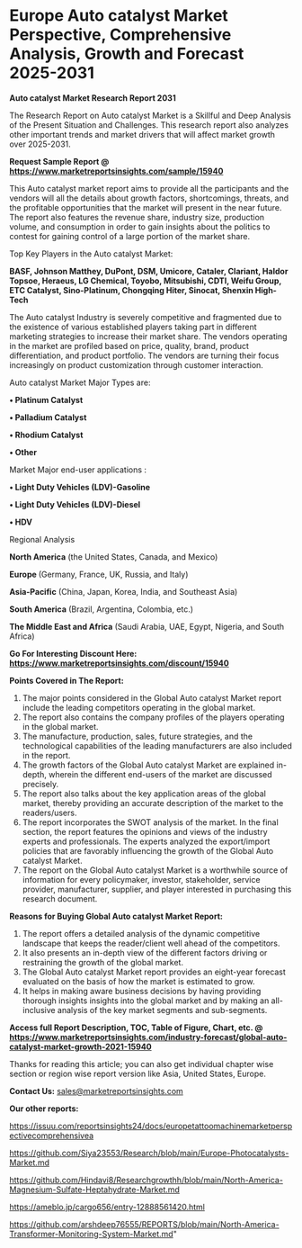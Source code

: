 # Europe Auto catalyst Market Perspective, Comprehensive Analysis, Growth and Forecast 2025-2031

<strong>Auto catalyst Market Research Report 2031</strong>

The Research Report on Auto catalyst Market is a Skillful and Deep Analysis of the Present Situation and Challenges. This research report also analyzes other important trends and market drivers that will affect market growth over 2025-2031.

<strong>Request Sample Report @ <a href=https://www.marketreportsinsights.com/sample/15940>https://www.marketreportsinsights.com/sample/15940</a></strong>

This Auto catalyst market report aims to provide all the participants and the vendors will all the details about growth factors, shortcomings, threats, and the profitable opportunities that the market will present in the near future. The report also features the revenue share, industry size, production volume, and consumption in order to gain insights about the politics to contest for gaining control of a large portion of the market share.

Top Key Players in the Auto catalyst Market:

<strong>BASF, Johnson Matthey, DuPont, DSM, Umicore, Cataler, Clariant, Haldor Topsoe, Heraeus, LG Chemical, Toyobo, Mitsubishi, CDTI, Weifu Group, ETC Catalyst, Sino-Platinum, Chongqing Hiter, Sinocat, Shenxin High-Tech</strong>

The Auto catalyst Industry is severely competitive and fragmented due to the existence of various established players taking part in different marketing strategies to increase their market share. The vendors operating in the market are profiled based on price, quality, brand, product differentiation, and product portfolio. The vendors are turning their focus increasingly on product customization through customer interaction.

Auto catalyst Market Major Types are:

<strong>• Platinum Catalyst

• Palladium Catalyst

• Rhodium Catalyst

• Other</strong>

Market Major end-user applications :

<strong>• Light Duty Vehicles (LDV)-Gasoline

• Light Duty Vehicles (LDV)-Diesel

• HDV</strong>

Regional Analysis

</u><strong><b>North America</b></strong> (the United States, Canada, and Mexico)

<strong><b>Europe </b></strong>(Germany, France, UK, Russia, and Italy)

<strong><b>Asia-Pacific</b></strong> (China, Japan, Korea, India, and Southeast Asia)

<strong><b>South America</b></strong> (Brazil, Argentina, Colombia, etc.)

<strong><b>The Middle East and Africa</b></strong> (Saudi Arabia, UAE, Egypt, Nigeria, and South Africa)

<strong>Go For Interesting Discount Here: <a href=https://www.marketreportsinsights.com/discount/15940>https://www.marketreportsinsights.com/discount/15940</a></strong>

<strong>Points Covered in The Report:</strong>
<ol>
  <li>The major points considered in the Global Auto catalyst Market report include the leading competitors operating in the global market.</li>
  <li>The report also contains the company profiles of the players operating in the global market.</li>
  <li>The manufacture, production, sales, future strategies, and the technological capabilities of the leading manufacturers are also included in the report.</li>
  <li>The growth factors of the Global Auto catalyst Market are explained in-depth, wherein the different end-users of the market are discussed precisely.</li>
  <li>The report also talks about the key application areas of the global market, thereby providing an accurate description of the market to the readers/users.</li>
  <li>The report incorporates the SWOT analysis of the market. In the final section, the report features the opinions and views of the industry experts and professionals. The experts analyzed the export/import policies that are favorably influencing the growth of the Global Auto catalyst Market.</li>
  <li>The report on the Global Auto catalyst Market is a worthwhile source of information for every policymaker, investor, stakeholder, service provider, manufacturer, supplier, and player interested in purchasing this research document.</li>
</ol>
<strong>Reasons for Buying Global Auto catalyst Market Report:</strong>

<ol>
  <li>The report offers a detailed analysis of the dynamic competitive landscape that keeps the reader/client well ahead of the competitors.</li>
  <li>It also presents an in-depth view of the different factors driving or restraining the growth of the global market.</li>
  <li>The Global Auto catalyst Market report provides an eight-year forecast evaluated on the basis of how the market is estimated to grow.</li>
  <li>It helps in making aware business decisions by having providing thorough insights insights into the global market and by making an all-inclusive analysis of the key market segments and sub-segments.</li>
</ol>
<strong>Access full Report Description, TOC, Table of Figure, Chart, etc. @ <a href=https://www.marketreportsinsights.com/industry-forecast/global-auto-catalyst-market-growth-2021-15940>https://www.marketreportsinsights.com/industry-forecast/global-auto-catalyst-market-growth-2021-15940</a></strong>


Thanks for reading this article; you can also get individual chapter wise section or region wise report version like Asia, United States, Europe.

<strong>Contact Us:</strong>
sales@marketreportsinsights.com

<strong>Our other reports:</strong>

<a href=https://issuu.com/reportsinsights24/docs/europetattoomachinemarketperspectivecomprehensivea>https://issuu.com/reportsinsights24/docs/europetattoomachinemarketperspectivecomprehensivea</a>

<a href=https://github.com/Siya23553/Research/blob/main/Europe-Photocatalysts-Market.md>https://github.com/Siya23553/Research/blob/main/Europe-Photocatalysts-Market.md</a>

<a href=https://github.com/Hindavi8/Researchgrowthh/blob/main/North-America-Magnesium-Sulfate-Heptahydrate-Market.md>https://github.com/Hindavi8/Researchgrowthh/blob/main/North-America-Magnesium-Sulfate-Heptahydrate-Market.md</a>

<a href=https://ameblo.jp/cargo656/entry-12888561420.html>https://ameblo.jp/cargo656/entry-12888561420.html</a>

<a href=https://github.com/arshdeep76555/REPORTS/blob/main/North-America-Transformer-Monitoring-System-Market.md>https://github.com/arshdeep76555/REPORTS/blob/main/North-America-Transformer-Monitoring-System-Market.md</a>"
